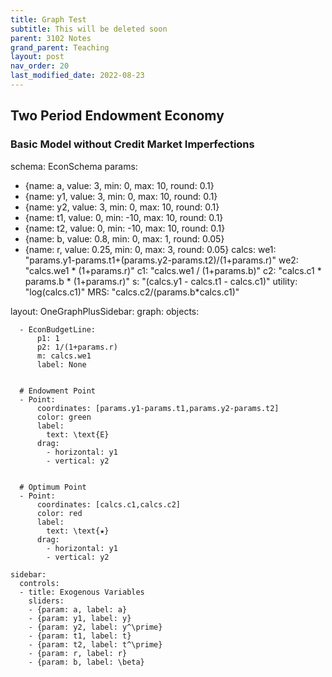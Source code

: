 ```yaml
---
title: Graph Test
subtitle: This will be deleted soon
parent: 3102 Notes
grand_parent: Teaching
layout: post
nav_order: 20
last_modified_date: 2022-08-23
---
```



<link href="https://kineticgraphs.org/css/kg.0.2.6.css" rel="stylesheet" type="text/css">
<script src="https://kineticgraphs.org/js/kg.0.2.6.js"></script>


## Two Period Endowment Economy


### Basic Model without Credit Market Imperfections


<div class="kg-container">

schema: EconSchema
params:
- {name: a, value: 3, min: 0, max: 10, round: 0.1}
- {name: y1, value: 3, min: 0, max: 10, round: 0.1}
- {name: y2, value: 3, min: 0, max: 10, round: 0.1}
- {name: t1, value: 0, min: -10, max: 10, round: 0.1}
- {name: t2, value: 0, min: -10, max: 10, round: 0.1}
- {name: b, value: 0.8, min: 0, max: 1, round: 0.05}
- {name: r, value: 0.25, min: 0, max: 3, round: 0.05}
calcs:
  we1: "params.y1-params.t1+(params.y2-params.t2)/(1+params.r)"
  we2: "calcs.we1 * (1+params.r)"
  c1: "calcs.we1 / (1+params.b)"
  c2: "calcs.c1 * params.b * (1+params.r)"
  s: "(calcs.y1 - calcs.t1 - calcs.c1)"
  utility: "log(calcs.c1)"
  MRS: "calcs.c2/(params.b*calcs.c1)"

layout:
  OneGraphPlusSidebar:
    graph:
      objects:
      
      - EconBudgetLine:
          p1: 1
          p2: 1/(1+params.r)
          m: calcs.we1
          label: None


      # Endowment Point
      - Point:
          coordinates: [params.y1-params.t1,params.y2-params.t2]
          color: green
          label:
            text: \text{E}
          drag: 
            - horizontal: y1
            - vertical: y2


      # Optimum Point
      - Point:
          coordinates: [calcs.c1,calcs.c2]
          color: red
          label:
            text: \text{★}
          drag: 
            - horizontal: y1
            - vertical: y2

    sidebar:
      controls:
      - title: Exogenous Variables
        sliders:
        - {param: a, label: a}
        - {param: y1, label: y}
        - {param: y2, label: y^\prime}
        - {param: t1, label: t}
        - {param: t2, label: t^\prime}
        - {param: r, label: r}
        - {param: b, label: \beta}

</div>









